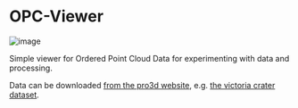 # OPC-Viewer

![image](https://github.com/user-attachments/assets/327d99d3-451c-4dd4-bf5e-0565ffbb47d2)

Simple viewer for Ordered Point Cloud Data for experimenting with data and processing.

Data can be downloaded [from the pro3d website](https://pro3d.space), e.g. [the victoria crater dataset](http://download.vrvis.at/acquisition/32987e2792e0/PRo3D/VictoriaCrater.zip).

